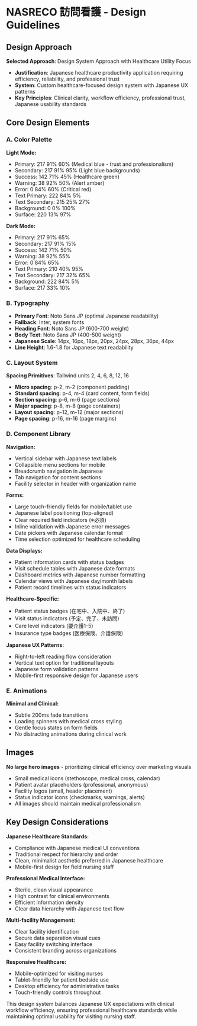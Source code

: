 # NASRECO 訪問看護 - Design Guidelines

## Design Approach
**Selected Approach**: Design System Approach with Healthcare Utility Focus
- **Justification**: Japanese healthcare productivity application requiring efficiency, reliability, and professional trust
- **System**: Custom healthcare-focused design system with Japanese UX patterns
- **Key Principles**: Clinical clarity, workflow efficiency, professional trust, Japanese usability standards

## Core Design Elements

### A. Color Palette
**Light Mode:**
- Primary: 217 91% 60% (Medical blue - trust and professionalism)
- Secondary: 217 91% 95% (Light blue backgrounds)
- Success: 142 71% 45% (Healthcare green)
- Warning: 38 92% 50% (Alert amber)
- Error: 0 84% 60% (Critical red)
- Text Primary: 222 84% 5%
- Text Secondary: 215 25% 27%
- Background: 0 0% 100%
- Surface: 220 13% 97%

**Dark Mode:**
- Primary: 217 91% 65%
- Secondary: 217 91% 15%
- Success: 142 71% 50%
- Warning: 38 92% 55%
- Error: 0 84% 65%
- Text Primary: 210 40% 95%
- Text Secondary: 217 32% 65%
- Background: 222 84% 5%
- Surface: 217 33% 10%

### B. Typography
- **Primary Font**: Noto Sans JP (optimal Japanese readability)
- **Fallback**: Inter, system fonts
- **Heading Font**: Noto Sans JP (600-700 weight)
- **Body Text**: Noto Sans JP (400-500 weight)
- **Japanese Scale**: 14px, 16px, 18px, 20px, 24px, 28px, 36px, 44px
- **Line Height**: 1.6-1.8 for Japanese text readability

### C. Layout System
**Spacing Primitives**: Tailwind units 2, 4, 6, 8, 12, 16
- **Micro spacing**: p-2, m-2 (component padding)
- **Standard spacing**: p-4, m-4 (card content, form fields)
- **Section spacing**: p-6, m-6 (page sections)
- **Major spacing**: p-8, m-8 (page containers)
- **Layout spacing**: p-12, m-12 (major sections)
- **Page spacing**: p-16, m-16 (page margins)

### D. Component Library

**Navigation:**
- Vertical sidebar with Japanese text labels
- Collapsible menu sections for mobile
- Breadcrumb navigation in Japanese
- Tab navigation for content sections
- Facility selector in header with organization name

**Forms:**
- Large touch-friendly fields for mobile/tablet use
- Japanese label positioning (top-aligned)
- Clear required field indicators (※必須)
- Inline validation with Japanese error messages
- Date pickers with Japanese calendar format
- Time selection optimized for healthcare scheduling

**Data Displays:**
- Patient information cards with status badges
- Visit schedule tables with Japanese date formats
- Dashboard metrics with Japanese number formatting
- Calendar views with Japanese day/month labels
- Patient record timelines with status indicators

**Healthcare-Specific:**
- Patient status badges (在宅中、入院中、終了)
- Visit status indicators (予定、完了、未訪問)
- Care level indicators (要介護1-5)
- Insurance type badges (医療保険、介護保険)

**Japanese UX Patterns:**
- Right-to-left reading flow consideration
- Vertical text option for traditional layouts
- Japanese form validation patterns
- Mobile-first responsive design for Japanese users

### E. Animations
**Minimal and Clinical:**
- Subtle 200ms fade transitions
- Loading spinners with medical cross styling
- Gentle focus states on form fields
- No distracting animations during clinical work

## Images
**No large hero images** - prioritizing clinical efficiency over marketing visuals
- Small medical icons (stethoscope, medical cross, calendar)
- Patient avatar placeholders (professional, anonymous)
- Facility logos (small, header placement)
- Status indicator icons (checkmarks, warnings, alerts)
- All images should maintain medical professionalism

## Key Design Considerations

**Japanese Healthcare Standards:**
- Compliance with Japanese medical UI conventions
- Traditional respect for hierarchy and order
- Clean, minimalist aesthetic preferred in Japanese healthcare
- Mobile-first design for field nursing staff

**Professional Medical Interface:**
- Sterile, clean visual appearance
- High contrast for clinical environments
- Efficient information density
- Clear data hierarchy with Japanese text flow

**Multi-facility Management:**
- Clear facility identification
- Secure data separation visual cues
- Easy facility switching interface
- Consistent branding across organizations

**Responsive Healthcare:**
- Mobile-optimized for visiting nurses
- Tablet-friendly for patient bedside use
- Desktop efficiency for administrative tasks
- Touch-friendly controls throughout

This design system balances Japanese UX expectations with clinical workflow efficiency, ensuring professional healthcare standards while maintaining optimal usability for visiting nursing staff.